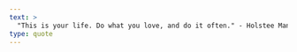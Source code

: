 ```yaml
---
text: >
  "This is your life. Do what you love, and do it often." - Holstee Manifesto
type: quote
---
```

